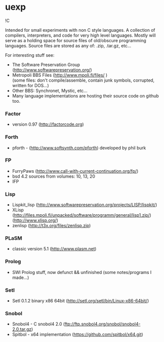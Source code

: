 # uexp
!C

Intended for small experiments with non C style languages. A collection of compilers, interpreters, and code for very high level languages. Mostly will serve as a holding space for source files of old/obscure programming languages. Source files are stored as any of: .zip, .tar.gz, etc...

For interesting stuff see:
* The Software Preservation Group (http://www.softwarepreservation.org/)
* Metropoli BBS Files (http://www.mpoli.fi/files/ )                 
   (some files: don't compile/assemble, contain junk symbols, corrupted, written for DOS...)
* Other BBS: Synchronet, Mystic, etc...
* Many language implementations are hosting their source code on github too.

### Factor
* version 0.97 (http://factorcode.org)

### Forth
* pforth - (http://www.softsynth.com/pforth) developed by phil burk

### FP
* FurryPaws (http://www.call-with-current-continuation.org/fp/)
* bsd 4.2 sources from volumes: 10, 13, 20
* IFP

### Lisp  
  * Lispkit_lisp (http://www.softwarepreservation.org/projects/LISP/lispkit/)
  * XLisp                   
  (http://files.mpoli.fi/unpacked/software/programm/general/lisp1.zip/)                 
  (http://www.xlisp.org/)
  * zenlisp (http://t3x.org/files/zenlisp.zip)

### PLaSM
* classic version 5.1 (http://www.plasm.net)

### Prolog
* SWI Prolog stuff, now defunct && unfinished (some notes/programs I made...)

### Setl 
* Setl 0.1.2 binary x86 64bit   (http://setl.org/setl/bin/Linux-x86-64bit/)

### Snobol
* Snobol4 - C snobol4 2.0       (ftp://ftp.snobol4.org/snobol/snobol4-2.0.tar.gz)
* Spitbol - x64 implementation  (https://github.com/spitbol/x64.git)

